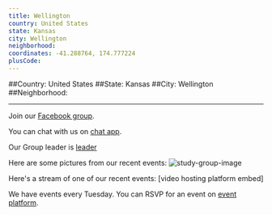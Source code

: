 ```yaml
---
title: Wellington
country: United States
state: Kansas
city: Wellington
neighborhood: 
coordinates: -41.288764, 174.777224
plusCode:
---
```


##Country: United States
##State: Kansas
##City: Wellington
##Neighborhood: 
*****
Join our [Facebook group](https://www.facebook.com/groups/free.code.camp.wellington.ks).

You can chat with us on [chat app]().

Our Group leader is [leader]()

Here are some pictures from our recent events:
![study-group-image]()

Here's a stream of one of our recent events:
[video hosting platform embed]

We have events every Tuesday. You can RSVP for an event on [event platform]().

